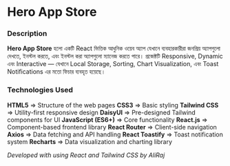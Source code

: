 # Hero App Store

### Description

**Hero App Store** হলো একটি React ভিত্তিক আধুনিক ওয়েব অ্যাপ যেখানে ব্যবহারকারীরা জনপ্রিয় অ্যাপগুলো দেখতে, ইনস্টল করতে, এবং ইনস্টল করা অ্যাপগুলো ম্যানেজ করতে পারে।
প্রজেক্টটি Responsive, Dynamic এবং Interactive — যেখানে Local Storage, Sorting, Chart Visualization, এবং Toast Notifications এর মতো ফিচার ব্যবহৃত হয়েছে।



### Technologies Used

**HTML5** => Structure of the web pages
**CSS3** => Basic styling
**Tailwind CSS** => Utility-first responsive design
**DaisyUI** => Pre-designed Tailwind components for UI
**JavaScript (ES6+)** => Core functionality
**React.js** => Component-based frontend library
**React Router** => Client-side navigation
**Axios** => Data fetching and API handling
**React Toastify** => Toast notification system
**Recharts** => Data visualization and charting library



*Developed with using React and Tailwind CSS by AliRaj*
